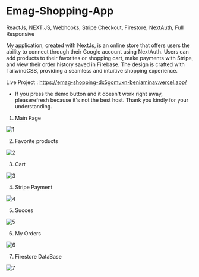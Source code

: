 # Emag-Shopping-App
ReactJs, NEXT.JS, Webhooks, Stripe Checkout, Firestore, NextAuth, Full Responsive




My application, created with NextJs, is an online store that offers users the ability to connect through their Google account using NextAuth. Users can add products to their favorites or shopping cart, make payments with Stripe, and view their order history saved in Firebase. The design is crafted with TailwindCSS, providing a seamless and intuitive shopping experience.

Live Project : https://emag-shopping-dx5gomuxn-beniaminav.vercel.app/

* If you press the demo button and it doesn't work right away, pleaserefresh because it's not the best host. Thank you kindly for your understanding.


1. Main Page

![1](https://user-images.githubusercontent.com/57075208/220939159-d54401bc-2f86-4445-9163-50647a1baa07.png)

2. Favorite products

![2](https://user-images.githubusercontent.com/57075208/220939406-52c2ddd2-733f-4faf-abc3-b534ecd042d7.png)

3. Cart

![3](https://user-images.githubusercontent.com/57075208/220939512-74dc0d6f-e6cc-407d-a6f7-38d32c3f93c4.png)

4. Stripe Payment

![4](https://user-images.githubusercontent.com/57075208/220939610-f0d1e315-f9f7-4ac2-b883-92624c214879.png)

5. Succes

![5](https://user-images.githubusercontent.com/57075208/220939662-bf65fe18-9500-41f6-a5f0-7ab5139af555.png)

6. My Orders

![6](https://user-images.githubusercontent.com/57075208/220939988-f0b0da2d-6d7b-4520-bdf5-29662afbdb17.png)

7. Firestore DataBase

![7](https://user-images.githubusercontent.com/57075208/220942664-279dfe48-a805-4b26-a034-3348d6424bff.png)








